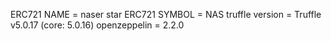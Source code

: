 
ERC721 NAME = naser star
ERC721 SYMBOL = NAS
truffle version = Truffle v5.0.17 (core: 5.0.16)
openzeppelin = 2.2.0

